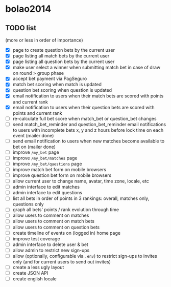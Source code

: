 # bolao2014

## TODO list

(more or less in order of importance)

- [X] page to create question bets by the current user
- [X] page listing all match bets by the current user
- [X] page listing all question bets by the current user
- [X] make user select a winner when submitting match bet in case of draw on round > group phase
- [X] accept bet payment via PagSeguro
- [X] match bet scoring when match is updated
- [X] question bet scoring when question is updated
- [X] email notification to users when their match bets are scored with points and current rank
- [X] email notification to users when their question bets are scored with points and current rank
- [ ] re-calculate full bet score when match_bet or question_bet changes
- [ ] send match_bet_reminder and question_bet_reminder email notifications to users with incomplete bets x, y and z hours before lock time on each event (mailer done)
- [ ] send email notification to users when new matches become available to bet on (mailer done)
- [ ] improve `/my_bet` page
- [ ] improve `/my_bet/matches` page
- [ ] improve `/my_bet/questions` page
- [ ] improve match bet form on mobile browsers
- [ ] improve question bet form on mobile browsers
- [ ] allow current user to change name, avatar, time zone, locale, etc
- [ ] admin interface to edit matches
- [ ] admin interface to edit questions
- [ ] list all bets in order of points in 3 rankings: overall, matches only, questions only
- [ ] graph all bets' points / rank evolution through time
- [ ] allow users to comment on matches
- [ ] allow users to comment on match bets
- [ ] allow users to comment on question bets
- [ ] create timeline of events on (logged in) home page
- [ ] improve test coverage
- [ ] admin interface to delete user & bet
- [ ] allow admin to restrict new sign-ups
- [ ] allow (optionally, configurable via `.env`) to restrict sign-ups to invites only (and for current users to send out invites)
- [ ] create a less ugly layout
- [ ] create JSON API
- [ ] create english locale
